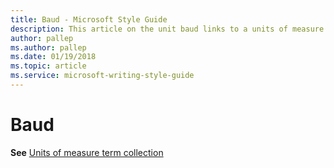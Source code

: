 ```yaml
---
title: Baud - Microsoft Style Guide
description: This article on the unit baud links to a units of measure term collection in accordance with Microsoft style guidelines.
author: pallep
ms.author: pallep
ms.date: 01/19/2018
ms.topic: article
ms.service: microsoft-writing-style-guide
---
```


# Baud

**See** [Units of measure term collection](~/a-z-word-list-term-collections/term-collections/units-of-measure-terms.md)
